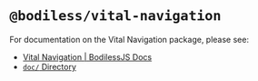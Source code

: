 # `@bodiless/vital-navigation`

For documentation on the Vital Navigation package, please see:

- [Vital Navigation | BodilessJS Docs](https://johnsonandjohnson.github.io/Bodiless-JS/#/VitalDesignSystem/Components/VitalNavigation/)
- [`doc/` Directory](./doc)
